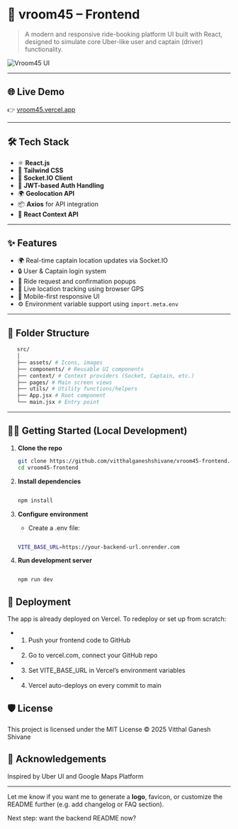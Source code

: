 # 🚖 vroom45 – Frontend

> A modern and responsive ride-booking platform UI built with React, designed to simulate core Uber-like user and captain (driver) functionality.

![Vroom45 UI](https://t3.ftcdn.net/jpg/07/28/30/26/360_F_728302620_Xddnf5Cl0K1ACZurd6yByUzHiHMMIoe6.jpg)

---

## 🌐 Live Demo

👉 [vroom45.vercel.app](https://vroom45.vercel.app)

---

## 🛠️ Tech Stack

- ⚛️ **React.js**
- 💅 **Tailwind CSS**
- 🔄 **Socket.IO Client**
- 🔐 **JWT-based Auth Handling**
- 🌍 **Geolocation API**
- 📦 **Axios** for API integration
- 🧠 **React Context API**

---

## ✨ Features

- 🌍 Real-time captain location updates via Socket.IO
- 🔒 User & Captain login system
- 🚖 Ride request and confirmation popups
- 🎯 Live location tracking using browser GPS
- 📱 Mobile-first responsive UI
- ⚙️ Environment variable support using `import.meta.env`

---

## 📁 Folder Structure

```bash
   src/
   │
   ├── assets/ # Icons, images
   ├── components/ # Reusable UI components
   ├── context/ # Context providers (Socket, Captain, etc.)
   ├── pages/ # Main screen views
   ├── utils/ # Utility functions/helpers
   ├── App.jsx # Root component
   └── main.jsx # Entry point
```

---

## 🧑‍💻 Getting Started (Local Development)

1. **Clone the repo**

   ```bash
   git clone https://github.com/vitthalganeshshivane/vroom45-frontend.git
   cd vroom45-frontend
   ```

2. **Install dependencies**

   ```bash

   npm install

   ```

3. **Configure environment**

   - Create a .env file:

   ```bash

   VITE_BASE_URL=https://your-backend-url.onrender.com

   ```

4. **Run development server**

   ```bash

   npm run dev

   ```

## 🚀 Deployment

The app is already deployed on Vercel. To redeploy or set up from scratch:

- 1. Push your frontend code to GitHub

- 2. Go to vercel.com, connect your GitHub repo

- 3. Set VITE_BASE_URL in Vercel’s environment variables

- 4. Vercel auto-deploys on every commit to main

## 🛡️ License

This project is licensed under the MIT License © 2025 Vitthal Ganesh Shivane

## 🤝 Acknowledgements

Inspired by Uber UI and Google Maps Platform

---

Let me know if you want me to generate a **logo**, favicon, or customize the README further (e.g. add changelog or FAQ section).

Next step: want the backend README now?
